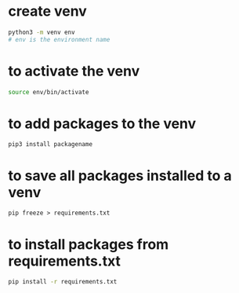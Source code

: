 # create venv
```sh
python3 -m venv env
# env is the environment name
```
# to activate the venv
```sh
source env/bin/activate
```
# to add packages to the venv
```
pip3 install packagename
```
# to save all packages installed to a venv
```shell
pip freeze > requirements.txt
```
# to install packages from requirements.txt
```sh
pip install -r requirements.txt
```
